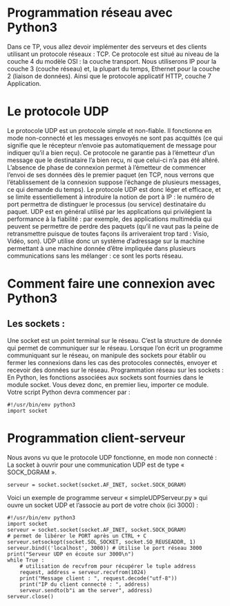 # Programmation réseau avec Python3
Dans ce TP, vous allez devoir implémenter des serveurs et des clients utilisant un protocole
réseaux : TCP. Ce protocole est situé au niveau de la couche 4 du modèle OSI : la couche transport.
Nous utiliserons IP pour la couche 3 (couche réseau) et, la plupart du temps, Ethernet pour la couche 2 (liaison de données). Ainsi que le protocole applicatif HTTP, couche 7 Application.

# Le protocole UDP
Le protocole UDP est un protocole simple et non-fiable. Il fonctionne en mode non-connecté
et les messages envoyés ne sont pas acquittés (ce qui signifie que le récepteur n’envoie pas automatiquement de message pour indiquer qu’il a bien reçu). Ce protocole ne garantie pas à l’émetteur d’un message que le destinataire l’a bien reçu, ni que celui-ci n’a pas été altéré.
L’absence de phase de connexion permet à l’émetteur de commencer l’envoi de ses données dès
le premier paquet (en TCP, nous verrons que l’établissement de la connexion suppose l’échange de plusieurs messages, ce qui demande du temps).
Le protocole UDP est donc léger et efficace, et se limite essentiellement à introduire la notion de port à IP : le numéro de port permettra de distinguer le processus (ou service) destinataire du paquet. UDP est en général utilisé par les applications qui privilégient la performance à la fiabilité : par exemple, des applications multimédia qui peuvent se permettre de perdre des paquets (qu’il ne vaut pas la peine de retransmettre puisque de toutes façons ils arriveraient trop tard : Visio, Vidéo, son). UDP utilise donc un système d’adressage sur la machine permettant à une machine donnée d’être impliquée dans plusieurs communications sans les mélanger : ce sont les ports réseau.

# Comment faire une connexion avec Python3
## Les sockets :
Une socket est un point terminal sur le réseau. C’est la structure de donnée qui permet de
communiquer sur le réseau.
Lorsque l’on écrit un programme communiquant sur le réseau, on manipule des sockets pour
établir ou fermer les connexions dans les cas des protocoles connectés, envoyer et recevoir des données sur le réseau.
Programmation réseau sur les sockets :
En Python, les fonctions associées aux sockets sont fournies dans le module socket. Vous
devez donc, en premier lieu, importer ce module.
Votre script Python devra commencer par :

    #!/usr/bin/env python3
    import socket

# Programmation client-serveur
Nous avons vu que le protocole UDP fonctionne, en mode non connecté :
La socket à ouvrir pour une communication UDP est de type « SOCK_DGRAM ».

    serveur = socket.socket(socket.AF_INET, socket.SOCK_DGRAM)

Voici un exemple de programme serveur « simpleUDPServeur.py » qui ouvre un socket UDP et l’associe au port de votre choix (ici 3000) : 

    #!/usr/bin/env python3
    import socket
    serveur = socket.socket(socket.AF_INET, socket.SOCK_DGRAM)
    # permet de libérer le PORT après un CTRL + C
    serveur.setsockopt(socket.SOL_SOCKET, socket.SO_REUSEADDR, 1)
    serveur.bind(('localhost', 3000)) # Utilise le port réseau 3000
    print("Serveur UDP en écoute sur 3000\n")
    while True :
        # utilisation de recvfrom pour récupérer le tuple address
        request, address = serveur.recvfrom(1024)
        print("Message client : ", request.decode("utf-8"))
        print("IP du client connecté : ", address)
        serveur.sendto(b"i am the server", address)
    serveur.close()

